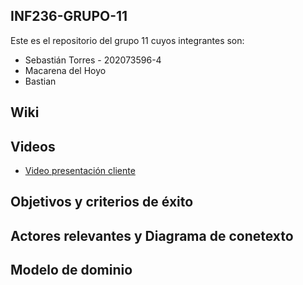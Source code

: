 ## INF236-GRUPO-11

Este es el repositorio del grupo 11 cuyos integrantes son:

* Sebastián Torres - 202073596-4
* Macarena del Hoyo
* Bastian

## Wiki

## Videos

* [Video presentación cliente](https://www.youtube.com/watch?v=abJau21SDIk)

## Objetivos y criterios de éxito

## Actores relevantes y Diagrama de conetexto

## Modelo de dominio
